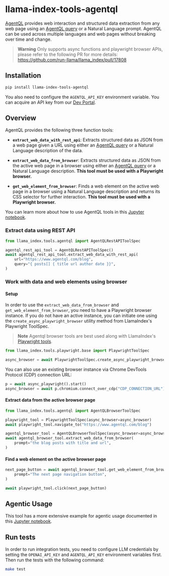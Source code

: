 # llama-index-tools-agentql

[AgentQL](https://www.agentql.com/) provides web interaction and structured data extraction from any web page using an [AgentQL query](https://docs.agentql.com/agentql-query) or a Natural Language prompt. AgentQL can be used across multiple languages and web pages without breaking over time and change.

> **Warning**
> Only supports async functions and playwright browser APIs, please refer to the following PR for more details: https://github.com/run-llama/llama_index/pull/17808

## Installation

```bash
pip install llama-index-tools-agentql
```

You also need to configure the `AGENTQL_API_KEY` environment variable. You can acquire an API key from our [Dev Portal](https://dev.agentql.com).

## Overview

AgentQL provides the following three function tools:

- **`extract_web_data_with_rest_api`**: Extracts structured data as JSON from a web page given a URL using either an [AgentQL query](https://docs.agentql.com/agentql-query/query-intro) or a Natural Language description of the data.

- **`extract_web_data_from_browser`**: Extracts structured data as JSON from the active web page in a browser using either an [AgentQL query](https://docs.agentql.com/agentql-query/query-intro) or a Natural Language description. **This tool must be used with a Playwright browser.**

- **`get_web_element_from_browser`**: Finds a web element on the active web page in a browser using a Natural Language description and returns its CSS selector for further interaction. **This tool must be used with a Playwright browser.**

You can learn more about how to use AgentQL tools in this [Jupyter notebook](https://github.com/run-llama/llama_index/blob/main/llama-index-integrations/tools/llama-index-tools-agentql/examples/AgentQL_browser_agent.ipynb).

### Extract data using REST API

```python
from llama_index.tools.agentql import AgentQLRestAPIToolSpec

agentql_rest_api_tool = AgentQLRestAPIToolSpec()
await agentql_rest_api_tool.extract_web_data_with_rest_api(
    url="https://www.agentql.com/blog",
    query="{ posts[] { title url author date }}",
)
```

### Work with data and web elements using browser

#### Setup

In order to use the `extract_web_data_from_browser` and `get_web_element_from_browser`, you need to have a Playwright browser instance. If you do not have an active instance, you can initiate one using the `create_async_playwright_browser` utility method from LlamaIndex's Playwright ToolSpec.

> **Note**
> Agentql browser tools are best used along with LlamaIndex's [Playwright tools](https://docs.llamaindex.ai/en/stable/api_reference/tools/playwright/).

```python
from llama_index.tools.playwright.base import PlaywrightToolSpec

async_browser = await PlaywrightToolSpec.create_async_playwright_browser()
```

You can also use an existing browser instance via Chrome DevTools Protocol (CDP) connection URL:

```python
p = await async_playwright().start()
async_browser = await p.chromium.connect_over_cdp("CDP_CONNECTION_URL")
```

#### Extract data from the active browser page

```python
from llama_index.tools.agentql import AgentQLBrowserToolSpec

playwright_tool = PlaywrightToolSpec(async_browser=async_browser)
await playwright_tool.navigate_to("https://www.agentql.com/blog")

agentql_browser_tool = AgentQLBrowserToolSpec(async_browser=async_browser)
await agentql_browser_tool.extract_web_data_from_browser(
    prompt="the blog posts with title and url",
)
```

#### Find a web element on the active browser page

```python
next_page_button = await agentql_browser_tool.get_web_element_from_browser(
    prompt="The next page navigation button",
)

await playwright_tool.click(next_page_button)
```

## Agentic Usage

This tool has a more extensive example for agentic usage documented in this [Jupyter notebook](https://github.com/run-llama/llama_index/blob/main/llama-index-integrations/tools/llama-index-tools-agentql/examples/AgentQL_browser_agent.ipynb).

## Run tests

In order to run integration tests, you need to configure LLM credentials by setting the `OPENAI_API_KEY` and `AGENTQL_API_KEY` environment variables first. Then run the tests with the following command:

```bash
make test
```
